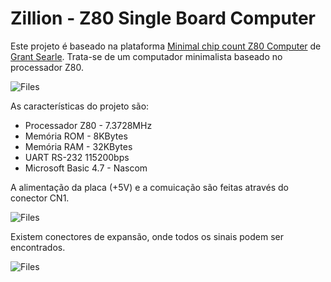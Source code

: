 # Zillion - Z80 Single Board Computer

Este projeto é baseado na plataforma [Minimal chip count Z80 Computer](http://searle.hostei.com/grant/z80/SimpleZ80_32K.html) de [Grant Searle](http://searle.hostei.com/grant/). Trata-se de um computador minimalista baseado no processador Z80.

![Files](https://github.com/francescosacco/Zillion/tree/master/Documents/readme/pcb.png)

As características do projeto são:
* Processador Z80 - 7.3728MHz
* Memória ROM - 8KBytes
* Memória RAM - 32KBytes
* UART RS-232 115200bps
* Microsoft Basic 4.7 - Nascom

A alimentação da placa (+5V) e a comuicação são feitas através do conector CN1.

![Files](https://github.com/francescosacco/Zillion/tree/master/Documents/readme/uart.png)

Existem conectores de expansão, onde todos os sinais podem ser encontrados.

![Files](https://github.com/francescosacco/Zillion/tree/master/Documents/readme/expansion.png)
